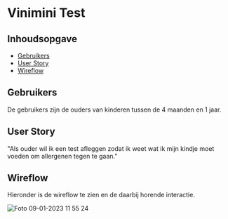 # Vinimini Test

## Inhoudsopgave
 * [Gebruikers](#Gebruikers)
 * [User Story](#UserStory)
 * [Wireflow](#Wireflow)

## Gebruikers
De gebruikers zijn de ouders van kinderen tussen de 4 maanden en 1 jaar. 


## User Story
"Als ouder wil ik een test afleggen zodat ik weet wat ik mijn kindje moet voeden om allergenen tegen te gaan." 


## Wireflow 
Hieronder is de wireflow te zien en de daarbij horende interactie.

![Foto 09-01-2023 11 55 24](https://user-images.githubusercontent.com/112861069/211294356-fb8bbf0e-184b-40ea-aa6b-02cd2da82241.jpg)
